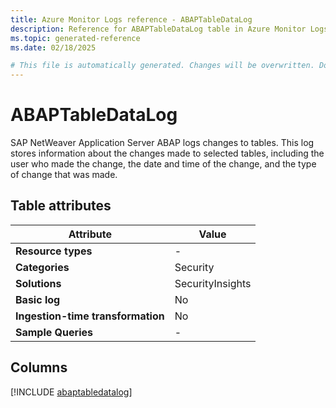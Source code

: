 ```yaml
---
title: Azure Monitor Logs reference - ABAPTableDataLog
description: Reference for ABAPTableDataLog table in Azure Monitor Logs.
ms.topic: generated-reference
ms.date: 02/18/2025

# This file is automatically generated. Changes will be overwritten. Do not change this file directly.
---
```


# ABAPTableDataLog

SAP NetWeaver Application Server ABAP logs changes to tables. This log stores information about the changes made to selected tables, including the user who made the change, the date and time of the change, and the type of change that was made.


## Table attributes

|Attribute|Value|
|---|---|
|**Resource types**|-|
|**Categories**|Security|
|**Solutions**| SecurityInsights|
|**Basic log**|No|
|**Ingestion-time transformation**|No|
|**Sample Queries**|-|



## Columns
  
[!INCLUDE [abaptabledatalog](~/reusable-content/ce-skilling/azure/includes/azure-monitor/reference/tables/abaptabledatalog-include.md)]

